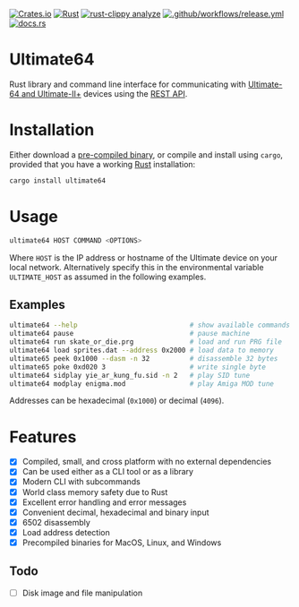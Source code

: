 [![Crates.io](https://img.shields.io/crates/v/ultimate64)](https://crates.io/crates/ultimate64)
[![Rust](https://github.com/mlund/ultimate64/actions/workflows/rust.yml/badge.svg)](https://github.com/mlund/ultimate64/actions/workflows/rust.yml)
[![rust-clippy analyze](https://github.com/mlund/ultimate64/actions/workflows/rust-clippy.yml/badge.svg)](https://github.com/mlund/ultimate64/actions/workflows/rust-clippy.yml)
[![.github/workflows/release.yml](https://github.com/mlund/ultimate64/actions/workflows/release.yml/badge.svg)](https://github.com/mlund/ultimate64/actions/workflows/release.yml)
[![docs.rs](https://img.shields.io/docsrs/ultimate64)](https://docs.rs/ultimate64/latest/ultimate64)

# Ultimate64

Rust library and command line interface for communicating with [Ultimate-64 and Ultimate-II+](https://ultimate64.com) devices using
the [REST API](https://1541u-documentation.readthedocs.io/en/latest/api/api_calls.html).

# Installation

Either download a [pre-compiled binary](https://github.com/mlund/ultimate64/releases/latest),
or compile and install using `cargo`, provided that you have a working
[Rust](https://www.rust-lang.org/tools/install) installation:

~~~ bash
cargo install ultimate64
~~~

# Usage

~~~ bash
ultimate64 HOST COMMAND <OPTIONS>
~~~

Where `HOST` is the IP address or hostname of the Ultimate device on your local network.
Alternatively specify this in the environmental variable `ULTIMATE_HOST` as
assumed in the following examples.

## Examples

~~~ bash
ultimate64 --help                            # show available commands
ultimate64 pause                             # pause machine
ultimate64 run skate_or_die.prg              # load and run PRG file
ultimate64 load sprites.dat --address 0x2000 # load data to memory
ultimate65 peek 0x1000 --dasm -n 32          # disassemble 32 bytes
ultimate65 poke 0xd020 3                     # write single byte
ultimate64 sidplay yie_ar_kung_fu.sid -n 2   # play SID tune
ultimate64 modplay enigma.mod                # play Amiga MOD tune
~~~

Addresses can be hexadecimal (`0x1000`) or decimal (`4096`).

# Features

- [x] Compiled, small, and cross platform with no external dependencies
- [x] Can be used either as a CLI tool or as a library
- [x] Modern CLI with subcommands
- [x] World class memory safety due to Rust
- [x] Excellent error handling and error messages
- [x] Convenient decimal, hexadecimal and binary input
- [x] 6502 disassembly
- [x] Load address detection
- [x] Precompiled binaries for MacOS, Linux, and Windows

## Todo

- [ ] Disk image and file manipulation
